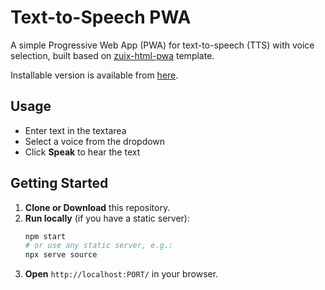 # Text-to-Speech PWA

A simple Progressive Web App (PWA) for text-to-speech (TTS) with voice selection, built based on [zuix-html-pwa](https://github.com/zuixjs/zuix-html-pwa) template.

Installable version is available from [here](https://mmta.github.io/tts-pwa/).

## Usage

- Enter text in the textarea
- Select a voice from the dropdown
- Click **Speak** to hear the text

## Getting Started

1. **Clone or Download** this repository.
2. **Run locally** (if you have a static server):
   ```bash
   npm start
   # or use any static server, e.g.:
   npx serve source
   ```
3. **Open** `http://localhost:PORT/` in your browser.
